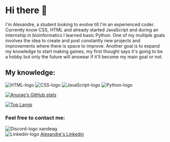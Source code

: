 # Hi there 👋
I'm Alexandre, a student looking to evolve till I'm an experienced coder. Currently know CSS, HTML and already started JavaScript and during an internship in bioinformatics I learned basic Python.
One of my multiple goals involves the idea to create and post constantly new projects and improvements where there is space to improve.
Another goal is to expand my knowledge to start making games, my first thought says it's going to be a hobby but only the future will answear if it'll become my main goal or not.

## My knowledge:
<img src="https://img.shields.io/badge/HTML5-E34F26?style=for-the-badge&logo=html5&logoColor=white" alt="HTML-logo">
<img src="https://img.shields.io/badge/CSS3-1572B6?style=for-the-badge&logo=css3&logoColor=white" alt="CSS-logo">
<img src="https://img.shields.io/badge/JavaScript-F7DF1E?style=for-the-badge&logo=javascript&logoColor=black" alt="JavaScript-logo"> 
<img src="https://img.shields.io/badge/Python-14354C?style=for-the-badge&logo=python&logoColor=white" alt="Python-logo">

[![Anurag's GitHub stats](https://github-readme-stats.vercel.app/api?username=XNDAO&show_icons=true&theme=radical)](https://github.com/XNDAO/github-readme-stats)

[![Top Langs](https://github-readme-stats.vercel.app/api/top-langs/?username=XNDAO&show_icons=true&theme=radical)](https://github.com/XNDAO/github-readme-stats)

### Feel free to contact me:
<img src="https://img.shields.io/badge/Discord-7289DA?style=for-the-badge&logo=discord&logoColor=white" alt="Discord-logo">  xandeag
<br>
<img src="https://img.shields.io/badge/LinkedIn-0077B5?style=for-the-badge&logo=linkedin&logoColor=white" alt="Linkedin-logo">  [Alexandre's Linkedin](https://www.linkedin.com/in/alexandre-silveira-melo-a00987235/)


